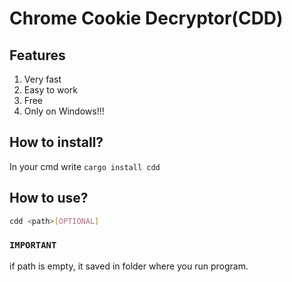 # Chrome Cookie Decryptor(CDD) 
## Features
1. Very fast
2. Easy to work
3. Free
4. Only on Windows!!!

## How to install?
In your cmd write `cargo install cdd`

## How to use?

```bash
cdd <path>[OPTIONAL]
```

### `IMPORTANT`
if path is empty, it saved in folder where you run program.
